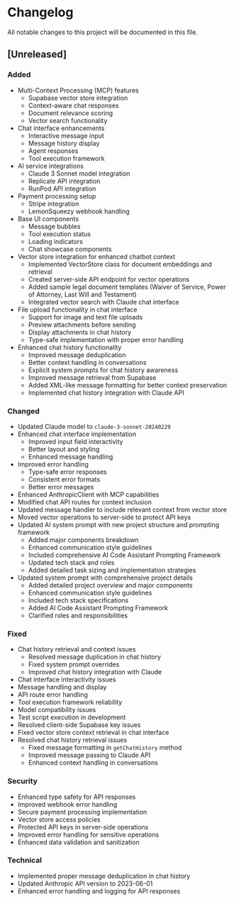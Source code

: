 # Changelog

All notable changes to this project will be documented in this file.

## [Unreleased]

### Added

- Multi-Context Processing (MCP) features
  - Supabase vector store integration
  - Context-aware chat responses
  - Document relevance scoring
  - Vector search functionality
- Chat interface enhancements
  - Interactive message input
  - Message history display
  - Agent responses
  - Tool execution framework
- AI service integrations
  - Claude 3 Sonnet model integration
  - Replicate API integration
  - RunPod API integration
- Payment processing setup
  - Stripe integration
  - LemonSqueezy webhook handling
- Base UI components
  - Message bubbles
  - Tool execution status
  - Loading indicators
  - Chat showcase components
- Vector store integration for enhanced chatbot context
  - Implemented VectorStore class for document embeddings and retrieval
  - Created server-side API endpoint for vector operations
  - Added sample legal document templates (Waiver of Service, Power of Attorney, Last Will and Testament)
  - Integrated vector search with Claude chat interface
- File upload functionality in chat interface
  - Support for image and text file uploads
  - Preview attachments before sending
  - Display attachments in chat history
  - Type-safe implementation with proper error handling
- Enhanced chat history functionality
  - Improved message deduplication
  - Better context handling in conversations
  - Explicit system prompts for chat history awareness
  - Improved message retrieval from Supabase
  - Added XML-like message formatting for better context preservation
  - Implemented chat history integration with Claude API

### Changed

- Updated Claude model to `claude-3-sonnet-20240229`
- Enhanced chat interface implementation
  - Improved input field interactivity
  - Better layout and styling
  - Enhanced message handling
- Improved error handling
  - Type-safe error responses
  - Consistent error formats
  - Better error messages
- Enhanced AnthropicClient with MCP capabilities
- Modified chat API routes for context inclusion
- Updated message handler to include relevant context from vector store
- Moved vector operations to server-side to protect API keys
- Updated AI system prompt with new project structure and prompting framework
  - Added major components breakdown
  - Enhanced communication style guidelines
  - Included comprehensive AI Code Assistant Prompting Framework
  - Updated tech stack and roles
  - Added detailed task sizing and implementation strategies
- Updated system prompt with comprehensive project details
  - Added detailed project overview and major components
  - Enhanced communication style guidelines
  - Included tech stack specifications
  - Added AI Code Assistant Prompting Framework
  - Clarified roles and responsibilities

### Fixed

- Chat history retrieval and context issues
  - Resolved message duplication in chat history
  - Fixed system prompt overrides
  - Improved chat history integration with Claude
- Chat interface interactivity issues
- Message handling and display
- API route error handling
- Tool execution framework reliability
- Model compatibility issues
- Test script execution in development
- Resolved client-side Supabase key issues
- Fixed vector store context retrieval in chat interface
- Resolved chat history retrieval issues
  - Fixed message formatting in `getChatHistory` method
  - Improved message passing to Claude API
  - Enhanced context handling in conversations

### Security

- Enhanced type safety for API responses
- Improved webhook error handling
- Secure payment processing implementation
- Vector store access policies
- Protected API keys in server-side operations
- Improved error handling for sensitive operations
- Enhanced data validation and sanitization

### Technical

- Implemented proper message deduplication in chat history
- Updated Anthropic API version to 2023-06-01
- Enhanced error handling and logging for API responses
